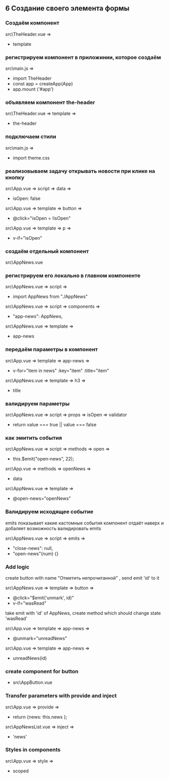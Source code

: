## 6 Создание своего элемента формы

### Создаём компонент

src\TheHeader.vue =>

- template

### регистрируем компонент в приложинии, которое создаём

src\main.js =>

- import TheHeader
- const app = createApp(App)
- app.mount ('#app')

### объявляем компонент the-header

src\TheHeader.vue => template =>

- the-header

### подключаем стили

src\main.js =>

- import theme.css

### реализовываем задачу открывать новости при клике на кнопку

src\App.vue => script => data =>

- isOpen: false

src\App.vue => template => button =>

- @click="isOpen = !isOpen"

src\App.vue => template => p =>

- v-if="isOpen"

### создаём отдельный компонент

src\AppNews.vue

### регистрируем его локально в главном компоненте

src\AppNews.vue => script =>

- import AppNews from "./AppNews"

src\AppNews.vue => script => components =>

- "app-news": AppNews,

src\AppNews.vue => template =>

- app-news

### передаём параметры в компонент

src\App.vue => template => app-news =>

- v-for="item in news" :key="item" :title="item"

src\AppNews.vue => template => h3 =>

- title

### валидируем параметры

src\AppNews.vue => script => props => isOpen => validator

- return value === true || value === false

### как эмитить события

src\AppNews.vue => script => methods => open =>

- this.\$emit("open-news", 22);

src\App.vue => methods => openNews =>

- data

src\AppNews.vue => template =>

- @open-news="openNews"

### Валидируем исходящее событие

emits показывает какие кастомные события компонент отдаёт наверх
и добаляет возможность валидировать emits

src\AppNews.vue => script => emits =>

- "close-news": null,
- "open-news"(num) {}

### Add logic
 create button with name  "Отметить непрочитанной" , send emit 'id' to it

src\AppNews.vue => template => button =>

-  @click="$emit('unmark', id)"
-   v-if="wasRead"


take emit with 'id' of AppNews, create method which should change state 'wasRead'

src\App.vue => template => app-news =>
- @unmark="unreadNews"

src\App.vue => template => app-news =>
- unreadNews(id)

###  create component for button

- src\AppButton.vue

###  Transfer parameters with provide and inject

 src\App.vue => provide =>
 - return {news: this.news };

 src\AppNewsList.vue => inject =>

- 'news'
###  Styles in components

 src\App.vue => style =>

- scoped

